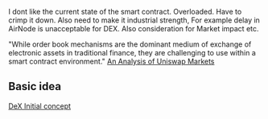 I dont like the current state of the smart contract. Overloaded. Have to crimp it down. Also need to make it industrial strength,
For example delay in AirNode is unacceptable for DEX. Also consideration for Market impact etc.


"While order book mechanisms are the dominant medium
of exchange of electronic assets in traditional finance, they are challenging to use within
a smart contract environment." [An Analysis of Uniswap Markets](https://arxiv.org/pdf/1911.03380.pdf)

## Basic idea

[DeX Initial concept](./DeXModel.png?raw=true "The Basic DeX concept")

